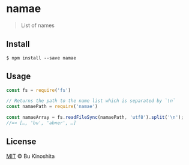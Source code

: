 # namae
> List of names

## Install
```
$ npm install --save namae
```

## Usage
```js
const fs = require('fs')

// Returns the path to the name list which is separated by `\n`
const namaePath = require('namae')

const namaeArray = fs.readFileSync(namaePath, 'utf8').split('\n');
//=> […, 'bu', 'abner', …]
```

## License
[MIT](https://github.com/bukinoshita/namae/blob/master/LICENSE) &copy; Bu Kinoshita
